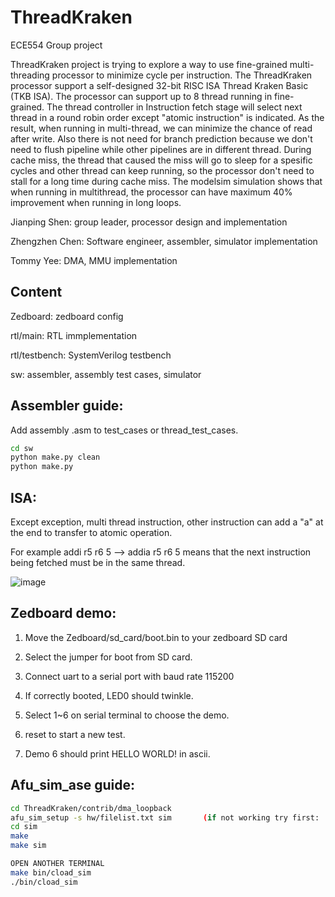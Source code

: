 # ThreadKraken
ECE554 Group project

ThreadKraken project is trying to explore a way to use fine-grained multi-threading processor to minimize cycle per instruction. The ThreadKraken processor support a self-designed 32-bit RISC ISA Thread Kraken Basic (TKB ISA). The processor can support up to 8 thread running in fine-grained. The thread controller in Instruction fetch stage will select next thread in a round robin order except "atomic instruction" is indicated. As the result, when running in multi-thread, we can minimize the chance of read after write. Also there is not need for branch prediction because we don't need to flush pipeline while other pipelines are in different thread. During cache miss, the thread that caused the miss will go to sleep for a spesific cycles and other thread can keep running, so the processor don't need to stall for a long time during cache miss. The modelsim simulation shows that when running in multithread, the processor can have maximum 40% improvement when running in long loops.

Jianping Shen: group leader, processor design and implementation

Zhengzhen Chen: Software engineer, assembler, simulator implementation

Tommy Yee: DMA, MMU implementation

## Content

Zedboard: zedboard config

rtl/main: RTL immplementation

rtl/testbench: SystemVerilog testbench

sw: assembler, assembly test cases, simulator

## Assembler guide:

Add assembly .asm to test_cases or thread_test_cases.

```sh
cd sw
python make.py clean
python make.py
```
## ISA:
Except exception, multi thread instruction, other instruction can add a "a" at the end to transfer to atomic operation.

For example addi r5 r6 5 -->  addia r5 r6 5 means that the next instruction being fetched must be in the same thread.

![image](https://user-images.githubusercontent.com/67498771/146317622-8a69fec3-a1cf-4eb2-b7f1-fbe5e3c9432d.png)

## Zedboard demo:
1. Move the Zedboard/sd_card/boot.bin to your zedboard SD card

2. Select the jumper for boot from SD card.

3. Connect uart to a serial port with baud rate 115200

4. If correctly booted, LED0 should twinkle.

5. Select 1~6 on serial terminal to choose the demo.

6. reset to start a new test.

7. Demo 6 should print HELLO WORLD! in ascii.

## Afu_sim_ase guide:

```sh
cd ThreadKraken/contrib/dma_loopback  
afu_sim_setup -s hw/filelist.txt sim       (if not working try first:   . ~/opae/bin/tools_setup.sh) 
cd sim    
make      
make sim  

OPEN ANOTHER TERMINAL 
make bin/cload_sim  
./bin/cload_sim   
```
